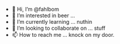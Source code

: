 - 👋 Hi, I’m @fahlbom
- 👀 I’m interested in beer ...
- 🌱 I’m currently learning ... nuthin
- 💞️ I’m looking to collaborate on ... stuff
- 📫 How to reach me ... knock on my door. 

<!---
fahlbom/fahlbom is a ✨ special ✨ repository because its `README.md` (this file) appears on your GitHub profile.
You can click the Preview link to take a look at your changes.
--->

